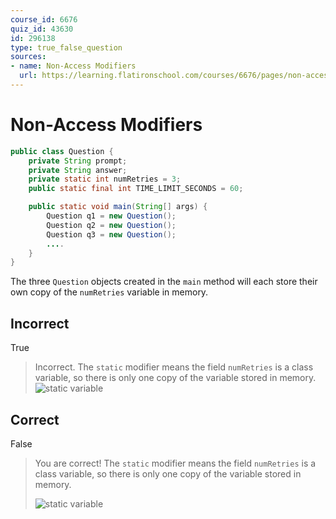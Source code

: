 ```yaml
---
course_id: 6676
quiz_id: 43630
id: 296138
type: true_false_question
sources:
- name: Non-Access Modifiers
  url: https://learning.flatironschool.com/courses/6676/pages/non-access-modifiers
---
```


# Non-Access Modifiers

```java
public class Question {
    private String prompt;
    private String answer;
    private static int numRetries = 3;
    public static final int TIME_LIMIT_SECONDS = 60;

    public static void main(String[] args) {
        Question q1 = new Question();
        Question q2 = new Question();
        Question q3 = new Question();
        ....
    }
}
```

The three `Question` objects created in the `main` method will each store their own copy of the `numRetries` variable in memory.

## Incorrect

True

> Incorrect.  The `static` modifier means the field `numRetries` is a class variable,
> so there is only one copy of the variable stored in memory.
> ![static variable](https://curriculum-content.s3.amazonaws.com/6676/java-mod2-oop-fundamentals/quiz2_q03.png)


## Correct

False

> You are correct!  The `static` modifier means the field `numRetries` is a class variable,
> so there is only one copy of the variable stored in memory.
> 
> ![static variable](https://curriculum-content.s3.amazonaws.com/6676/java-mod2-oop-fundamentals/quiz2_q03.png)
